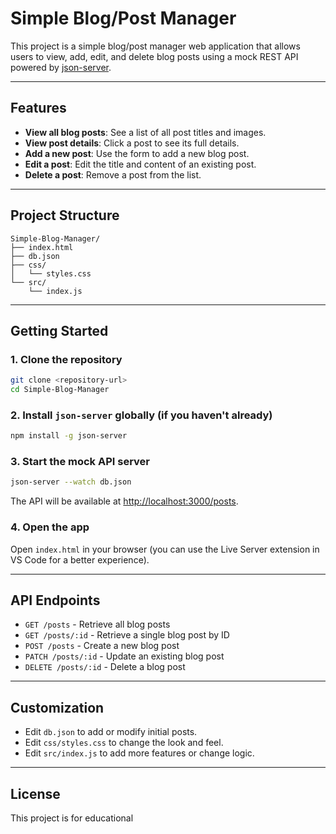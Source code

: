 # Simple Blog/Post Manager

This project is a simple blog/post manager web application that allows users to view, add, edit, and delete blog posts using a mock REST API powered by [json-server](https://github.com/typicode/json-server).

---

## Features

- **View all blog posts**: See a list of all post titles and images.
- **View post details**: Click a post to see its full details.
- **Add a new post**: Use the form to add a new blog post.
- **Edit a post**: Edit the title and content of an existing post.
- **Delete a post**: Remove a post from the list.

---

## Project Structure

```
Simple-Blog-Manager/
├── index.html
├── db.json
├── css/
│   └── styles.css
└── src/
    └── index.js
```

---

## Getting Started

### 1. Clone the repository

```bash
git clone <repository-url>
cd Simple-Blog-Manager
```

### 2. Install `json-server` globally (if you haven't already)

```bash
npm install -g json-server
```

### 3. Start the mock API server

```bash
json-server --watch db.json
```

The API will be available at [http://localhost:3000/posts](http://localhost:3000/posts).

### 4. Open the app

Open `index.html` in your browser (you can use the Live Server extension in VS Code for a better experience).

---

## API Endpoints

- `GET /posts` - Retrieve all blog posts
- `GET /posts/:id` - Retrieve a single blog post by ID
- `POST /posts` - Create a new blog post
- `PATCH /posts/:id` - Update an existing blog post
- `DELETE /posts/:id` - Delete a blog post

---

## Customization

- Edit `db.json` to add or modify initial posts.
- Edit `css/styles.css` to change the look and feel.
- Edit `src/index.js` to add more features or change logic.

---

## License

This project is for educational